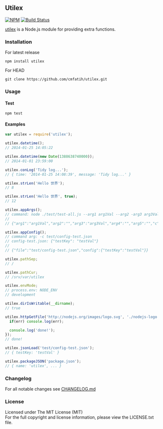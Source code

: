 ## Utilex
[![NPM][npm-image]][npm-url] [![Build Status][travis-image]][travis-url]

[utilex](http://github.com/cmfatih/utilex) is a Node.js module for 
providing extra functions.  

### Installation

For latest release
```
npm install utilex
```

For HEAD
```
git clone https://github.com/cmfatih/utilex.git
```

### Usage

#### Test
```
npm test
```

#### Examples

```javascript
var utilex = require('utilex');

utilex.datetime();
// 2014-01-25 14:05:22

utilex.datetime(new Date(1388638740000));
// 2014-01-01 23:59:00

utilex.conLog('Tidy log...');
// { time: '2014-01-25 14:08:39', message: 'Tidy log...' }

utilex.strLen('Hello 世界');
// 8

utilex.strLen('Hello 世界', true);
// 12

utilex.appArgs();
// command: node ./test/test-all.js --arg1 arg1Val --arg2 -arg3 arg3Val arg4 arg5 -c test/config-test.json
//
// {"arg1":"arg1Val","arg2":"","arg3":"arg3Val","arg4":"","arg5":"","c":"test/config-test.json"}

utilex.appConfig();
// command arg: -c test/config-test.json
// config-test.json: {"testKey": "testVal"}
//
// {"file":"test/config-test.json","config":{"testKey":"testVal"}}

utilex.pathSep;
// /

utilex.pathCur;
// /srv/var/utilex

utilex.envMode;
// process.env: NODE_ENV
// development

utilex.dirIsWritable(__dirname);
// true

utilex.httpGetFile('http://nodejs.org/images/logo.svg', './nodejs-logo.svg', function(err, fp) {
  if(err) console.log(err);

  console.log('done!');
});
// done!

utilex.jsonLoad('test/config-test.json');
// { testKey: 'testVal' }

utilex.packageJSON('package.json');
// { name: 'utilex', ... }
```

### Changelog

For all notable changes see [CHANGELOG.md](https://github.com/cmfatih/utilex/blob/master/CHANGELOG.md)

### License

Licensed under The MIT License (MIT)  
For the full copyright and license information, please view the LICENSE.txt file.

[npm-url]: http://npmjs.org/package/utilex
[npm-image]: https://badge.fury.io/js/utilex.png

[travis-url]: https://travis-ci.org/cmfatih/utilex
[travis-image]: https://travis-ci.org/cmfatih/utilex.svg?branch=master
